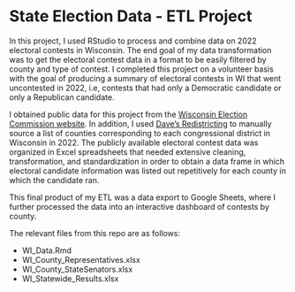 # State Election Data - ETL Project

In this project, I used RStudio to process and combine data on 2022 electoral contests in Wisconsin. The end goal of my data transformation was to get the electoral contest data in a format to be easily filtered by county and type of contest. I completed this project on a volunteer basis with the goal of producing a summary of electoral contests in WI that went uncontested in 2022, i.e, contests that had only a Democratic candidate or only a Republican candidate. 

I obtained public data for this project from the [Wisconsin Election Commission website](https://elections.wi.gov/elections/election-results). In addition, I used [Dave’s Redistricting](https://davesredistricting.org/maps#viewmap::aa64c8f5-837c-474f-819f-6eaa1094d776) to manually source a list of counties corresponding to each congressional district in Wisconsin in 2022. The publicly available electoral contest data was organized in Excel spreadsheets that needed extensive cleaning, transformation, and standardization in order to obtain a data frame in which electoral candidate information was listed out repetitively for each county in which the candidate ran.

This final product of my ETL was a data export to Google Sheets, where I further processed the data into an interactive dashboard of contests by county.

The relevant files from this repo are as follows: 
- WI_Data.Rmd
- WI_County_Representatives.xlsx
- WI_County_StateSenators.xlsx
- WI_Statewide_Results.xlsx

